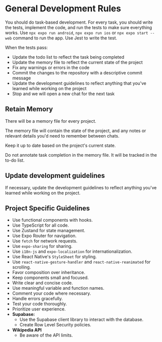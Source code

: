 # General Development Rules

You should do task-based development. For every task, you should write the tests, implement the code, and run the tests to make sure everything works. Use `npx expo run android`, `npx expo run ios` or `npx expo start --web` command to run the app. Use Jest to write the test.

When the tests pass:
* Update the todo list to reflect the task being completed
* Update the memory file to reflect the current state of the project
* Fix any warnings or errors in the code
* Commit the changes to the repository with a descriptive commit message
* Update the development guidelines to reflect anything that you've learned while working on the project
* Stop and we will open a new chat for the next task

## Retain Memory

There will be a memory file for every project.

The memory file will contain the state of the project, and any notes or relevant details you'd need to remember between chats.

Keep it up to date based on the project's current state.

Do not annotate task completion in the memory file. It will be tracked in the to-do list.

## Update development guidelines

If necessary, update the development guidelines to reflect anything you've learned while working on the project.

## Project Specific Guidelines
* Use functional components with hooks.
* Use TypeScript for all code.
* Use Zustand for state management.
* Use Expo Router for navigation.
* Use `fetch` for network requests.
* Use `expo-sharing` for sharing.
* Use `i18n-js` and `expo-localization` for internationalization.
* Use React Native's `StyleSheet` for styling.
* Use `react-native-gesture-handler` and `react-native-reanimated` for scrolling.
* Favor composition over inheritance.
* Keep components small and focused.
* Write clear and concise code.
* Use meaningful variable and function names.
* Comment your code where necessary.
* Handle errors gracefully.
* Test your code thoroughly.
* Prioritize user experience.
* **Supabase:**
  *   Use the Supabase client library to interact with the database.
  * Create Row Level Security policies.
* **Wikipedia API**
    * Be aware of the API limits.